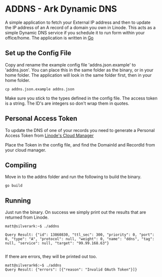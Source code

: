 # ADDNS - Ark Dynamic DNS

A simple application to fetch your External IP address and then to update the IP address of an A record of a domain you own in Linode. This acts as a simple Dynamic DNS service if you schedule it to run form within your office/home. The application is written in [Go](https://golang.org/)

## Set up the Config File
Copy and rename the example config file 'addns.json.example' to 'addns.json'. You can place this in the same folder as 
the binary, or in your home folder. The application will look in the same folder first, then in your home folder.

``` 
cp addns.json.example addns.json
```

Make sure you stick to the types defined in the config file. The access token is a string. The ID's are integers so don't wrap them in quotes.

## Personal Access Token

To update the DNS of one of your records you need to generate a Personal Access Token from [Linode's Cloud Manager](https://cloud.linode.com/profile/tokens)

Place the Token in the config file, and find the DomainId and RecordId from your cloud manager.

## Compiling

Move in to the addns folder and run the following to build the binary. 

``` 
go build
```

## Running

Just run the binary. On success we simply print out the results that are returned from Linode. 

```
matt@silverark:~$ ./addns

Query Result: {"id": 13860830, "ttl_sec": 300, "priority": 0, "port": 0, "type": "A", "protocol": null, "weight": 0, "name": "ddns", "tag":
null, "service": null, "target": "99.99.168.63"}
 
```

If there are errors, they will be printed out too.

``` 
matt@silverark6:~$ ./addns
Query Result: {"errors": [{"reason": "Invalid OAuth Token"}]}
```
